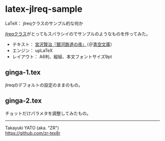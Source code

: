 latex-jlreq-sample
==================

LaTeX： jlreqクラスのサンプル的な何か

[jlreqクラス]がとってもスバラシイのでサンプルのようなものを作ってみた。

[jlreqクラス]: https://github.com/abenori/jlreq

  * テキスト： [宮沢賢治『銀河鉄道の夜』]（＠[青空文庫]）
  * エンジン： upLaTeX
  * レイアウト： A6判、縦組、本文フォントサイズ9pt

[宮沢賢治『銀河鉄道の夜』]: http://www.aozora.gr.jp/cards/000081/card456.html
[青空文庫]: http://www.aozora.gr.jp

## ginga-1.tex

jlreqのデフォルトの設定のままのもの。

## ginga-2.tex

チョットだけパラメタを調整してみたもの。

--------------------
Takayuki YATO (aka. "ZR")  
https://github.com/zr-tex8r
